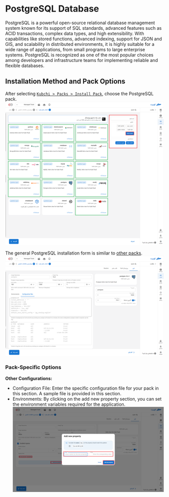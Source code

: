 # PostgreSQL Database

PostgreSQL is a powerful open-source relational database management system known for its support of SQL standards, advanced features such as ACID transactions, complex data types, and high extensibility. With capabilities like stored functions, advanced indexing, support for JSON and GIS, and scalability in distributed environments, it is highly suitable for a wide range of applications, from small programs to large enterprise systems. PostgreSQL is recognized as one of the most popular choices among developers and infrastructure teams for implementing reliable and flexible databases.

## Installation Method and Pack Options

After selecting [`Kubchi > Packs > Install Pack`](../../kubchi/getting-started), choose the PostgreSQL pack.
![Packs: pack install](img/pack-install-list.png)

The general PostgreSQL installation form is similar to [other packs](../../kubchi/getting-started).
![Packs: pack install](img/pack-install-postgres-form-config.png)

### Pack-Specific Options

**Other Configurations:**

- Configuration File: Enter the specific configuration file for your pack in this section. A sample file is provided in this section.
- Environments: By clicking on the add new property section, you can set the environment variables required for the application.
  ![Packs: pack install](img/pack-install-form-environment-vars.png)

